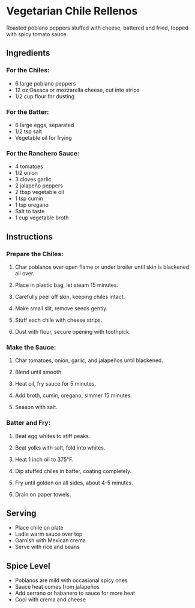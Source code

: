 # Vegetarian Chile Rellenos

Roasted poblano peppers stuffed with cheese, battered and fried, topped with spicy tomato sauce.

## Ingredients

### For the Chiles:
- 6 large poblano peppers
- 12 oz Oaxaca or mozzarella cheese, cut into strips
- 1/2 cup flour for dusting

### For the Batter:
- 6 large eggs, separated
- 1/2 tsp salt
- Vegetable oil for frying

### For the Ranchero Sauce:
- 4 tomatoes
- 1/2 onion
- 3 cloves garlic
- 2 jalapeño peppers
- 2 tbsp vegetable oil
- 1 tsp cumin
- 1 tsp oregano
- Salt to taste
- 1 cup vegetable broth

## Instructions

### Prepare the Chiles:
1. Char poblanos over open flame or under broiler until skin is blackened all over.

2. Place in plastic bag, let steam 15 minutes.

3. Carefully peel off skin, keeping chiles intact.

4. Make small slit, remove seeds gently.

5. Stuff each chile with cheese strips.

6. Dust with flour, secure opening with toothpick.

### Make the Sauce:
1. Char tomatoes, onion, garlic, and jalapeños until blackened.

2. Blend until smooth.

3. Heat oil, fry sauce for 5 minutes.

4. Add broth, cumin, oregano, simmer 15 minutes.

5. Season with salt.

### Batter and Fry:
1. Beat egg whites to stiff peaks.

2. Beat yolks with salt, fold into whites.

3. Heat 1 inch oil to 375°F.

4. Dip stuffed chiles in batter, coating completely.

5. Fry until golden on all sides, about 4-5 minutes.

6. Drain on paper towels.

## Serving

- Place chile on plate
- Ladle warm sauce over top
- Garnish with Mexican crema
- Serve with rice and beans

## Spice Level

- Poblanos are mild with occasional spicy ones
- Sauce heat comes from jalapeños
- Add serrano or habanero to sauce for more heat
- Cool with crema and cheese